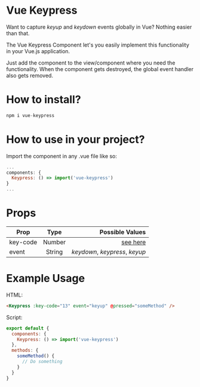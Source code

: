 # Vue Keypress

Want to capture _keyup_ and _keydown_ events globally in Vue? Nothing easier than that.

The Vue Keypress Component let's you easily implement this functionality in your Vue.js application.

Just add the component to the view/component where you need the functionality. When the component gets destroyed, the global event handler also gets removed.

# How to install?

```js
npm i vue-keypress
```

# How to use in your project?

Import the component in any .vue file like so:

```js
...
components: {
  Keypress: () => import('vue-keypress')
}
...
```

# Props

| Prop     |  Type  |                   Possible Values |
| -------- | :----: | --------------------------------: |
| key-code | Number | [see here](https://keycode.info/) |
| event    | String |    _keydown_, _keypress_, _keyup_ |

# Example Usage

HTML:

```html
<Keypress :key-code="13" event="keyup" @pressed="someMethod" />
```

Script:

```js
export default {
  components: {
    Keypress: () => import('vue-keypress')
  },
  methods: {
    someMethod() {
      // Do something
    }
  }
}
```
